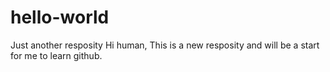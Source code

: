 # hello-world
Just another resposity
Hi human,
This is a new resposity and will be a start for me to learn github.
